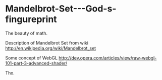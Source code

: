 Mandelbrot-Set---God-s-fingureprint
===================================

The beauty of math.


Description of Mandelbrot Set from wiki
http://en.wikipedia.org/wiki/Mandelbrot_set

Some concept of WebGL
http://dev.opera.com/articles/view/raw-webgl-101-part-3-advanced-shader/

Thx.
